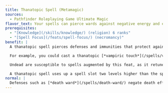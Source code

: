 ```yaml
---
title: Thanatopic Spell (Metamagic)
sources:
  - Pathfinder Roleplaying Game Ultimate Magic
flavor_text: Your spells can pierce wards against negative energy and even affect undead targets.
prerequisites:
  - "[Knowledge](/skills/knowledge/) (religion) 6 ranks"
  - "[Spell Focus](/feats/spell-focus/) (necromancy)"
benefit: |
  A thanatopic spell pierces defenses and immunities that protect against death effects, negative levels, and energy drain, affecting the target as if the protective barrier did not exist.

  For example, you could cast a thanatopic [*vampiric touch*](/spells/vampiric-touch/) or [*enervation*](/spells/enervation/) spell on a target under the effects of [*death ward*](/spells/death-ward/), and the target would suffer the normal effect of the spell. Saving throws and SR (if any) still apply.

  Undead are susceptible to spells augmented by this feat, as it retunes the negative energy to be harmful to them. A thanatopic spell that would kill a living creature (such as by giving it negative levels equal to its Hit Dice) destroys an undead (though undead such as ghosts, liches, and vampires may reform as normal). Undead affected by thanatopic spells that give negative levels automatically make their saving throws to remove negative levels after 24 hours.

  A thanatopic spell uses up a spell slot two levels higher than the spell's actual level.
normal: |
  Defenses such as [*death ward*](/spells/death-ward/) negate death effects, negative levels, and energy drain. Undead are immune to these attacks.
---
```


